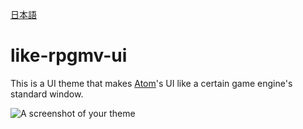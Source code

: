 [日本語](./README.ja.md)

like-rpgmv-ui
=============

This is a UI theme that makes [Atom](https://atom.io/)'s UI like a certain game engine's standard window.

![A screenshot of your theme](https://cloud.githubusercontent.com/assets/378023/8842525/4215f26c-3136-11e5-9d94-d2c078a05d24.png)
